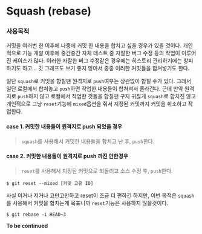 # Squash (rebase)

### 사용목적

커밋을 여러번 한 이후에 나중에 커밋 한 내용을 합치고 싶을 경우가 있을 것이다. 개인적으로 기능 개발 이후에 중간중간 자체 테스트 중 자잘한 버그 수정 등의 작업이 이루어진 케이스가 많다. 이러한 자잘한 버그 수정같은 경우에는 히스토리 관리하기에는 창피하기도 하고... 깃 그래프도 보기 좋지 않아서 종종 이러한 커밋들을 합쳐넣기도 한다.

일단 `squash`로 커밋을 합칠땐 원격지로 `push`여부는 상관없이 합칠 수가 있다. 그래서 일단 로컬에서 합쳐놓고 `push`하면 작업한 내용들이 합쳐져서 올라간다. 근데 만약 원격지로 `push`하지 않고 로컬에서 작업한 것들을 합칠땐 구지 귀찮게 `squash`로 합치진 않고 개인적으로 그냥 `reset`기능에 `mixed`옵션을 줘서 지정된 커밋까지 커밋을 취소하고 작업한다.

#### case 1. 커밋한 내용들이 원격지로 push 되었을 경우
> `squash`를 사용해서 커밋한 내용들을 합치고 난 후, `push`한다.

#### case 2. 커밋한 내용들이 원격지로 push 까진 안한경우
> `reset`를 사용해서 지정된 커밋으로 되돌리고 소스 수정 후, `push`한다.
```
$ git reset --mixed [커밋 고유 ID]
```

사실 이거나 저거나 고만고만하고 reset이 조금 더 편하긴 하지만, 이번 목적은 `squash`를 사용해서 커밋을 합치는게 목표니까 `reset`기능은 사용하지 않을것이다.

```
$ git rebase -i HEAD~3
```

**To be continued**